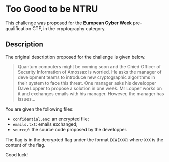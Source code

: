 # Too Good to be NTRU

This challenge was proposed for the **European Cyber Week** pre-qualification CTF, in the cryptography category.

## Description

The original description proposed for the challenge is given below.

> Quantum computers might be coming soon and the Chied Officer of Security Information of Amossax is worried.
> He asks the manager of development teams to introduce new cryptographic algorithms in their system to face this threat.
> One manager asks his developper Dave Lopper to propose a solution in one week.
> Mr Lopper works on it and exchanges emails with his manager.
> However, the manager has issues...

You are given the following files:
- `confidential.enc`: an encrypted file;
- `emails.txt`: emails exchanged;
- `source/`: the source code proposed by the developper.

The flag is in the decrypted flag under the format `ECW{XXX}` where `XXX` is the content of the flag.

Good luck!
